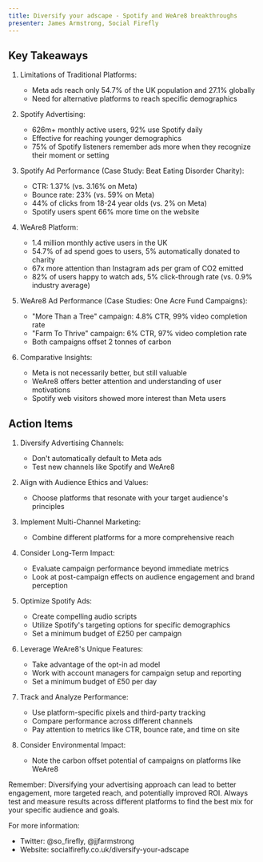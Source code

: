 ```yaml
---
title: Diversify your adscape - Spotify and WeAre8 breakthroughs
presenter: James Armstrong, Social Firefly
---
```

## Key Takeaways

1. Limitations of Traditional Platforms:
   - Meta ads reach only 54.7% of the UK population and 27.1% globally
   - Need for alternative platforms to reach specific demographics

2. Spotify Advertising:
   - 626m+ monthly active users, 92% use Spotify daily
   - Effective for reaching younger demographics
   - 75% of Spotify listeners remember ads more when they recognize their moment or setting

3. Spotify Ad Performance (Case Study: Beat Eating Disorder Charity):
   - CTR: 1.37% (vs. 3.16% on Meta)
   - Bounce rate: 23% (vs. 59% on Meta)
   - 44% of clicks from 18-24 year olds (vs. 2% on Meta)
   - Spotify users spent 66% more time on the website

4. WeAre8 Platform:
   - 1.4 million monthly active users in the UK
   - 54.7% of ad spend goes to users, 5% automatically donated to charity
   - 67x more attention than Instagram ads per gram of CO2 emitted
   - 82% of users happy to watch ads, 5% click-through rate (vs. 0.9% industry average)

5. WeAre8 Ad Performance (Case Studies: One Acre Fund Campaigns):
   - "More Than a Tree" campaign: 4.8% CTR, 99% video completion rate
   - "Farm To Thrive" campaign: 6% CTR, 97% video completion rate
   - Both campaigns offset 2 tonnes of carbon

6. Comparative Insights:
   - Meta is not necessarily better, but still valuable
   - WeAre8 offers better attention and understanding of user motivations
   - Spotify web visitors showed more interest than Meta users

## Action Items

1. Diversify Advertising Channels:
   - Don't automatically default to Meta ads
   - Test new channels like Spotify and WeAre8

2. Align with Audience Ethics and Values:
   - Choose platforms that resonate with your target audience's principles

3. Implement Multi-Channel Marketing:
   - Combine different platforms for a more comprehensive reach

4. Consider Long-Term Impact:
   - Evaluate campaign performance beyond immediate metrics
   - Look at post-campaign effects on audience engagement and brand perception

5. Optimize Spotify Ads:
   - Create compelling audio scripts
   - Utilize Spotify's targeting options for specific demographics
   - Set a minimum budget of £250 per campaign

6. Leverage WeAre8's Unique Features:
   - Take advantage of the opt-in ad model
   - Work with account managers for campaign setup and reporting
   - Set a minimum budget of £50 per day

7. Track and Analyze Performance:
   - Use platform-specific pixels and third-party tracking
   - Compare performance across different channels
   - Pay attention to metrics like CTR, bounce rate, and time on site

8. Consider Environmental Impact:
   - Note the carbon offset potential of campaigns on platforms like WeAre8

Remember: Diversifying your advertising approach can lead to better engagement, more targeted reach, and potentially improved ROI. Always test and measure results across different platforms to find the best mix for your specific audience and goals.

For more information:
- Twitter: @so_firefly, @jjfarmstrong
- Website: socialfirefly.co.uk/diversify-your-adscape
